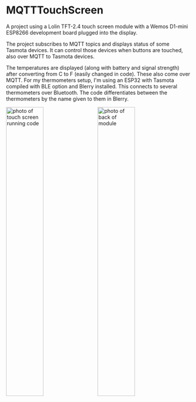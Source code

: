 # MQTTTouchScreen
A project using a Lolin TFT-2.4 touch screen module with a Wemos D1-mini ESP8266 development board plugged into the display.

<p>The project subscribes to MQTT topics and displays status of some Tasmota devices.  It can control those devices when buttons are touched, also over MQTT to Tasmota devices.</p>
<p>The temperatures are displayed (along with battery and signal strength) after converting from C to F (easily changed in code).  These also come over MQTT.  For my thermometers setup, I'm using an ESP32 with Tasmota compiled with BLE option and Blerry installed.  This connects to several thermometers over Bluetooth.  The code differentiates between the thermometers by the name given to them in Blerry.</p>
<p><img src="/photos/MQTT Touch Screen.jpg" alt="photo of touch screen running code" title="Touch Screen Running Code" width="45%" /> &nbsp; &nbsp; &nbsp;<img src="/photos/MQTT Touch Screen - back.jpg" alt="photo of back of module" title="Back of Module" WIDTH="45%" /></p>

